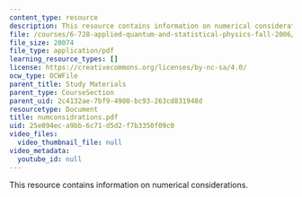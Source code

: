 ```yaml
---
content_type: resource
description: This resource contains information on numerical considerations.
file: /courses/6-728-applied-quantum-and-statistical-physics-fall-2006/25e094eca9bb6c71d5d2f7b3350f09c0_numconsidrations.pdf
file_size: 20074
file_type: application/pdf
learning_resource_types: []
license: https://creativecommons.org/licenses/by-nc-sa/4.0/
ocw_type: OCWFile
parent_title: Study Materials
parent_type: CourseSection
parent_uid: 2c4132ae-7bf9-4900-bc93-263cd831948d
resourcetype: Document
title: numconsidrations.pdf
uid: 25e094ec-a9bb-6c71-d5d2-f7b3350f09c0
video_files:
  video_thumbnail_file: null
video_metadata:
  youtube_id: null
---
```

This resource contains information on numerical considerations.